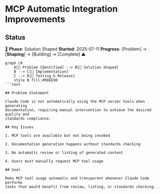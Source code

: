 # MCP Automatic Integration Improvements

## Status

🌿 **Phase**: Solution Shaped **Started**: 2025-07-11 **Progress**: [Problem] →
[**Shaping**] → [Building] → [Complete] ▲

````mermaid
graph LR
    A[🌱 Problem Identified] --> B[🌿 Solution Shaped]
    B --> C[🌳 Implementation]
    C --> D[🍃 Testing & Release]
    style B fill:#90EE90
```text

## Problem Statement

Claude Code is not automatically using the MCP server tools when generating
documentation, requiring manual intervention to achieve the desired quality and
standards compliance.

## Key Issues

1. MCP tools are available but not being invoked

2. Documentation generation happens without standards checking

3. No automatic review or linting of generated content

4. Users must manually request MCP tool usage

## Goal

Make MCP tool usage automatic and transparent whenever Claude Code performs
tasks that would benefit from review, linting, or standards checking.
````
